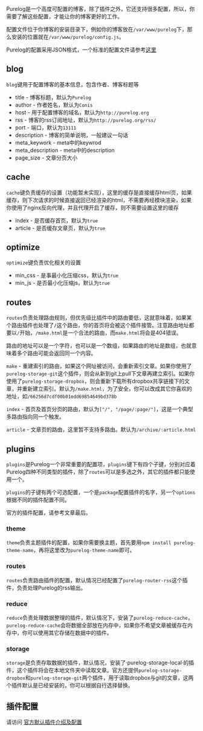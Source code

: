 <!--
Title: 配置Purelog
ID: configure
Date: 2013-11-06 12:21:00
Status: publish
Type: page
Tags: 配置, 指南
Excerpt: Purelog是一个轻量快速的，完全基于Markdown的，可扩展的博客平台
-->

Purelog是一个高度可配置的博客，除了插件之外，它还支持很多配置，所以，你需要了解这些配置，才能让你的博客更好的工作。

配置文件位于你博客的安装目录下，例如你的博客放在`/var/www/purelog`下，那么安装的位置就在`/var/www/purelog/config.js`。

Purelog的配置采用JSON格式，一个标准的配置文件请参考[这里](https://gist.github.com/conis/7330792)

## blog


`blog`键用于配置博客的基本信息，包含作者、博客标题等

* title - 博客标题，默认为`Purelog`
* author - 作者姓名，默认为`Conis`
* host - 用于配置博客的域名，默认为`http://purelog.org`
* rss - 博客的rss订阅地址，默认为`http://purelog.org/rss/`
* port - 端口，默认为`13111`
* description - 博客的简单说明，一般建议一句话
* meta_keywork - meta中的keywrod
* meta_description - meta中的description
* page_size - 文章分页大小


## cache

`cache`键负责缓存的设置（功能暂未实现），这里的缓存是直接缓存html页，如果缓存，则下次请求的时候直接返回已经渲染的html，不需要再经模块渲染，如果你使用了nginx反向代理，并且代理开启了缓存，则不需要设置这里的缓存

* index - 是否缓存首页，默认为`true`
* article - 是否缓存文章页，默认为`true`


## optimize

`optimize`键负责优化相关的设置

* min_css - 是事最小化压缩css，默认为`true`
* min_js - 是否最小化压缩js，默认为`true`

## routes

`routes`负责处理路由规则，但优先级比插件中的路由要低，这就意味着，如果某个路由插件也处理了`/`这个路由，你的首页将会被这个插件接管。注意路由地址都要以`/`开始，`/make.html`是一个合法的路由，而`make.html`将会是404错误。

路由的地址可以是一个字符，也可以是一个数组，如果路由的地址是数组，也就意味着多个路由可能会返回同一个内容。

`make` - 重建索引的路由，如果这个网址被访问，会重新索引文章。如果你使用了`purelog-storage-git`这个插件，则会从新到git上pull下文章再建立索引。如果你使用了`purelog-storage-dropbox`，则会重新下载所有dropbox共享链接下的文章，并重新建立索引。默认为`/make.html`，为了安全，你可以改成其它你喜欢的地址，如`/66256d7cdf00b01edd69854649bd378b`

`index` - 首页及首页分页的路由，默认为`["/", "/page/:page/"]`，这是一个典型多路由指向同一个触发。

`article` - 文章页的路由，这里暂不支持多路由。默认为`/archive/:article.html`

## plugins

`plugins`是Purelog一个非常重要的配置项，`plugins`键下有四个子键，分别对应着Purelog四种不同类型的插件，除了`routes`可以是多选之外，其它的插件都只能使用一个。

`plugins`的子键有两个可选配置，一个是`package`配置插件的名字，另一个`options`根据不同的插件配置不同。

官方的插件配置，请参考文章最后。

### theme

`theme`负责主题插件的配置，如果你需要换主题，首先要用`npm install purelog-theme-name`，再将这里改为`purelog-theme-name`即可。

### routes

`routes`负责路由插件的配置，默认情况已经配置了`purelog-router-rss`这个插件，负责处理Purelog的rss输出。


### reduce

`reduce`负责处理数据整理的插件，默认情况下，安装了`purelog-reduce-cache`，`purelog-reduce-cache`会将数据全部放在内存中，如果你不希望文章被缓存在内存中，你可以使用其它存储在数据中的插件。


### storage

`storage`是负责存取数据的插件，默认情况，安装了·purelog-storage-local·的插件，这个插件将会在本地文件夹中读取文章。官方还提供`purelog-storage-dropbox`和`purelog-storage-git`两个插件，用于读取dropbox与git的文章，这两个插件默认是已经安装的，你可以根据自行选择替换。

## 插件配置

请访问 [官方默认插件介绍及配置](http://purelog.org/archive/plugin-configure.html)



